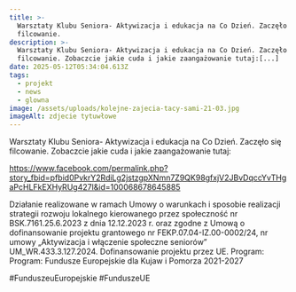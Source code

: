 ```yaml
---
title: >-
  Warsztaty Klubu Seniora- Aktywizacja i edukacja na Co Dzień. Zaczęło się
  filcowanie.
description: >-
  Warsztaty Klubu Seniora- Aktywizacja i edukacja na Co Dzień. Zaczęło się
  filcowanie. Zobaczcie jakie cuda i jakie zaangażowanie tutaj:[...]
date: 2025-05-12T05:34:04.613Z
tags:
  - projekt
  - news
  - glowna
image: /assets/uploads/kolejne-zajecia-tacy-sami-21-03.jpg
imageAlt: zdjecie tytuwłowe
---
```

Warsztaty Klubu Seniora- Aktywizacja i edukacja na Co Dzień. Zaczęło się filcowanie. Zobaczcie jakie cuda i jakie zaangażowanie tutaj:

<https://www.facebook.com/permalink.php?story_fbid=pfbid0PvkrY2RdiLg2jstzgpXNmn7Z9QK98gfxjV2JBvDqccYvTHgaPcHLFkEXHyRUg427l&id=100068678645885>

Działanie realizowane w ramach Umowy o warunkach i sposobie realizacji strategii rozwoju lokalnego kierowanego przez społeczność nr BSK.7161.25.6.2023 z dnia 12.12.2023 r. oraz zgodne z Umową o dofinansowanie projektu grantowego nr FEKP.07.04-IZ.00-0002/24, nr umowy „Aktywizacja i włączenie społeczne seniorów” UM_WR.433.3.127.2024. Dofinansowanie projektu przez UE. Program: Program: Fundusze Europejskie dla Kujaw i Pomorza 2021-2027

\#FunduszeuEuropejskie #FunduszeUE
